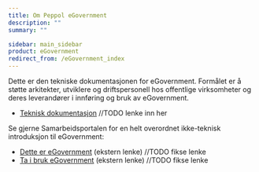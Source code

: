 ```yaml
---
title: Om Peppol eGovernment
description: ""
summary: ""

sidebar: main_sidebar
product: eGovernment
redirect_from: /eGovernment_index
---
```


Dette er den tekniske dokumentasjonen for eGovernment. Formålet er å støtte arkitekter, utviklere og driftspersonell hos
offentlige virksomheter og deres leverandører i innføring og bruk av eGovernment.

- [Teknisk dokumentasjon]() //TODO lenke inn her

Se gjerne Samarbeidsportalen for en helt overordnet ikke-teknisk introduksjon til eGovernment:

- [Dette er eGovernment]() (ekstern lenke)  //TODO fikse lenke
- [Ta i bruk eGovernment]() (ekstern lenke) //TODO fikse lenke

